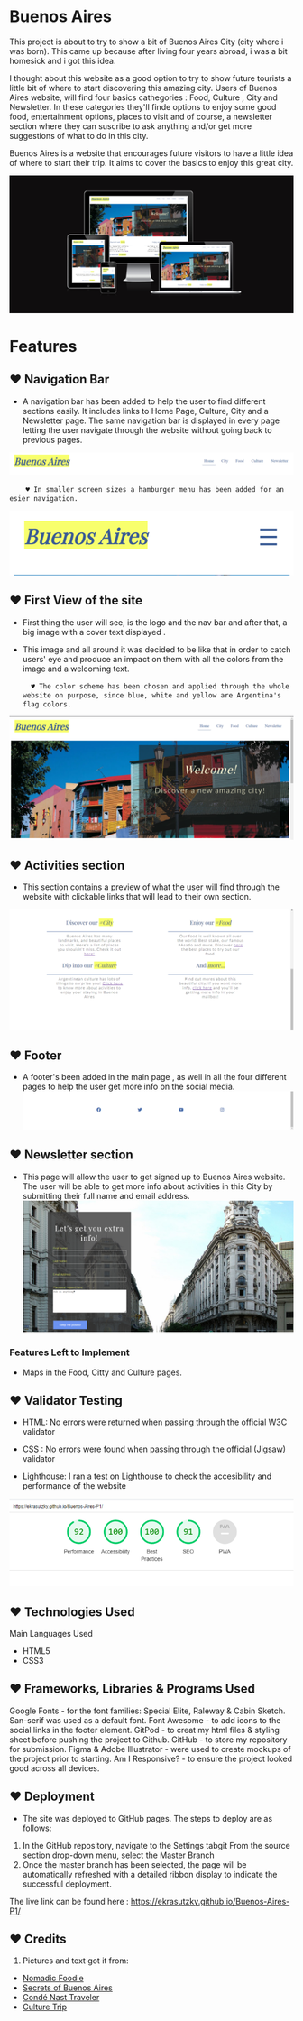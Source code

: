 # Buenos Aires

This project is about to try to show a bit of Buenos Aires City (city where i was born). This came up because after living four years abroad, i was a bit homesick and i got this idea.

I thought about this website as a good option to try to show future tourists a little bit of where to start discovering this amazing city. 
Users of Buenos Aires website, will find four basics cathegories : Food, Culture , City and Newsletter. In these categories they'll finde options to enjoy some good food, entertainment options, places to visit and of course, a newsletter section where they can suscribe to ask anything and/or get more suggestions of what to do in this city. 

Buenos Aires is a website that encourages future visitors to have a little idea of where to start their trip. It aims to cover the basics to enjoy this great city.

![display in different devices](./assets/images-readme/devices.png)

# Features
## ♥ Navigation Bar

- A navigation bar has been added to help the user to find different sections easily. It includes links to Home Page, Culture, City and a Newsletter page. 
The same navigation bar is displayed in every page letting the user navigate through the website without going back to previous pages. 

![head and nav](./assets/images-readme/head.png)

        ♥ In smaller screen sizes a hamburger menu has been added for an esier navigation.
![hamburger menu](./assets/images-readme/hamburguer.png)


## ♥ First View of the site

- First thing the user will see, is the logo and the nav bar and after that, a big image with a cover text displayed . 

- This image and all around it was decided to be like that in order to catch users' eye and produce an impact on them with all the colors from the image and a welcoming text. 

        ♥ The color scheme has been chosen and applied through the whole website on purpose, since blue, white and yellow are Argentina's flag colors.
![main image](./assets/images-readme/first-view.png)

## ♥ Activities section

- This section contains a preview of what the user will find through the website with clickable links that will lead to their own section. 

![activities](./assets/images-readme/activities-section.png)

## ♥ Footer

- A footer's been added in the main page , as well in all the four different pages to help the user get more info on the social media. 
![footer image from main page](./assets/images-readme/footer.png)


## ♥ Newsletter section
- This page will allow the user to get signed up to Buenos Aires website. The user will be able to get more info about activities in this City by submitting  their full name and email address.
![newsletter](./assets/images-readme/news.png)


### Features Left to Implement
 
 - Maps in the Food, Citty and Culture pages.

 ## ♥ Validator Testing
- HTML:
No errors were returned when passing through the official W3C validator

- CSS :
No errors were found when passing through the official (Jigsaw) validator

- Lighthouse:
I ran a test on Lighthouse to check the accesibility and performance  of the website

![lighthouse](./assets/images-readme/lighthousescreen.png)

## ♥ Technologies Used
Main Languages Used
- HTML5
- CSS3
## ♥ Frameworks, Libraries & Programs Used
Google Fonts - for the font families: Special Elite, Raleway & Cabin Sketch. San-serif was used as a default font.
Font Awesome - to add icons to the social links in the footer element.
GitPod - to creat my html files & styling sheet before pushing the project to Github.
GitHub - to store my repository for submission.
Figma & Adobe Illustrator - were used to create mockups of the project prior to starting.
Am I Responsive? - to ensure the project looked good across all devices.
## ♥ Deployment
- The site was deployed to GitHub pages. The steps to deploy are as follows:
1. In the GitHub repository, navigate to the Settings tabgit
From the source section drop-down menu, select the Master Branch
2. Once the master branch has been selected, the page will be automatically refreshed with a detailed ribbon display to indicate the successful deployment.

The live link can be found here : https://ekrasutzky.github.io/Buenos-Aires-P1/

## ♥ Credits

1. Pictures and text got it from: 
-  [Nomadic Foodie](https://nomadicfoodist.com/best-restaurants-in-buenos-aires/)
-  [Secrets of Buenos Aires](https://secretsofbuenosaires.com/things-to-do-in-buenos-aires/)
-  [Condé Nast Traveler](https://www.cntraveler.com/gallery/best-museums-to-visit-in-buenos-aires)
-  [Culture Trip](https://theculturetrip.com/south-america/argentina/articles/15-must-visit-attractions-in-buenos-aires/)

